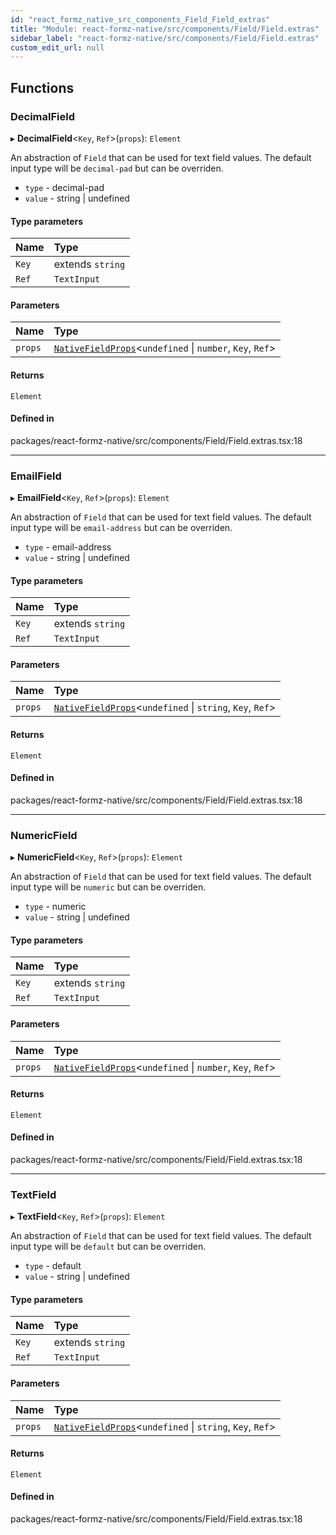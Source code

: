 ```yaml
---
id: "react_formz_native_src_components_Field_Field_extras"
title: "Module: react-formz-native/src/components/Field/Field.extras"
sidebar_label: "react-formz-native/src/components/Field/Field.extras"
custom_edit_url: null
---
```


## Functions

### DecimalField

▸ **DecimalField**<`Key`, `Ref`\>(`props`): `Element`

An abstraction of `Field` that can be used for text field values. The default
input type will be `decimal-pad` but can be overriden.

- `type` - decimal-pad
- `value` - string | undefined

#### Type parameters

| Name | Type |
| :------ | :------ |
| `Key` | extends `string` |
| `Ref` | `TextInput` |

#### Parameters

| Name | Type |
| :------ | :------ |
| `props` | [`NativeFieldProps`](../interfaces/react_formz_native_src_components_Field_Field_types.NativeFieldProps.md)<`undefined` \| `number`, `Key`, `Ref`\> |

#### Returns

`Element`

#### Defined in

packages/react-formz-native/src/components/Field/Field.extras.tsx:18

___

### EmailField

▸ **EmailField**<`Key`, `Ref`\>(`props`): `Element`

An abstraction of `Field` that can be used for text field values. The default
input type will be `email-address` but can be overriden.

- `type` - email-address
- `value` - string | undefined

#### Type parameters

| Name | Type |
| :------ | :------ |
| `Key` | extends `string` |
| `Ref` | `TextInput` |

#### Parameters

| Name | Type |
| :------ | :------ |
| `props` | [`NativeFieldProps`](../interfaces/react_formz_native_src_components_Field_Field_types.NativeFieldProps.md)<`undefined` \| `string`, `Key`, `Ref`\> |

#### Returns

`Element`

#### Defined in

packages/react-formz-native/src/components/Field/Field.extras.tsx:18

___

### NumericField

▸ **NumericField**<`Key`, `Ref`\>(`props`): `Element`

An abstraction of `Field` that can be used for text field values. The default
input type will be `numeric` but can be overriden.

- `type` - numeric
- `value` - string | undefined

#### Type parameters

| Name | Type |
| :------ | :------ |
| `Key` | extends `string` |
| `Ref` | `TextInput` |

#### Parameters

| Name | Type |
| :------ | :------ |
| `props` | [`NativeFieldProps`](../interfaces/react_formz_native_src_components_Field_Field_types.NativeFieldProps.md)<`undefined` \| `number`, `Key`, `Ref`\> |

#### Returns

`Element`

#### Defined in

packages/react-formz-native/src/components/Field/Field.extras.tsx:18

___

### TextField

▸ **TextField**<`Key`, `Ref`\>(`props`): `Element`

An abstraction of `Field` that can be used for text field values. The default
input type will be `default` but can be overriden.

- `type` - default
- `value` - string | undefined

#### Type parameters

| Name | Type |
| :------ | :------ |
| `Key` | extends `string` |
| `Ref` | `TextInput` |

#### Parameters

| Name | Type |
| :------ | :------ |
| `props` | [`NativeFieldProps`](../interfaces/react_formz_native_src_components_Field_Field_types.NativeFieldProps.md)<`undefined` \| `string`, `Key`, `Ref`\> |

#### Returns

`Element`

#### Defined in

packages/react-formz-native/src/components/Field/Field.extras.tsx:18
